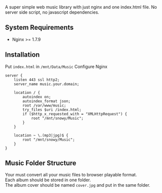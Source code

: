 A super simple web music library with just nginx and one index.html file.
No server side script, no javascript dependencies.

## System Requirements
- Nginx >= 1.7.9

## Installation
Put `index.html` in `/mnt/Data/Music`
Configure Nginx
```
server {
    listen 443 ssl http2;
    server_name music.your.domain;

    location / {
        autoindex on;
        autoindex_format json;
        root /var/www/music;
        try_files $uri /index.html;
        if ($http_x_requested_with = "XMLHttpRequest") {
            root "/mnt/snowy/Music";
        }
    }

    location ~ \.(mp3|jpg)$ {
        root "/mnt/snowy/Music";
    }
}
```

## Music Folder Structure
Your must convert all your music files to browser playable format.  
Each album should be stored in one folder.  
The album cover should be named `cover.jpg` and put in the same folder.

